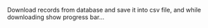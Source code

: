 Download records from database and save it into csv file, and while downloading show progress bar...
